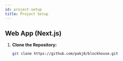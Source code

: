 ```yaml
---
id: project-setup
title: Project Setup
---
```


## Web App (Next.js)

1. **Clone the Repository:**
   ```bash
   git clone https://github.com/pakj8/blockhouse.git
   ```
